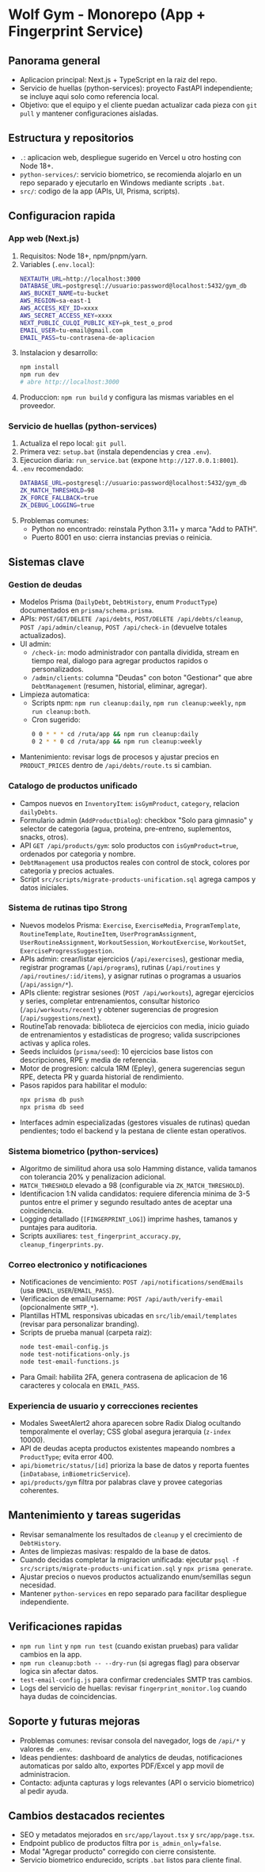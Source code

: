 # Wolf Gym - Monorepo (App + Fingerprint Service)

## Panorama general
- Aplicacion principal: Next.js + TypeScript en la raiz del repo.
- Servicio de huellas (python-services): proyecto FastAPI independiente; se incluye aqui solo como referencia local.
- Objetivo: que el equipo y el cliente puedan actualizar cada pieza con `git pull` y mantener configuraciones aisladas.

## Estructura y repositorios
- `.`: aplicacion web, despliegue sugerido en Vercel u otro hosting con Node 18+.
- `python-services/`: servicio biometrico, se recomienda alojarlo en un repo separado y ejecutarlo en Windows mediante scripts `.bat`.
- `src/`: codigo de la app (APIs, UI, Prisma, scripts).

## Configuracion rapida

### App web (Next.js)
1. Requisitos: Node 18+, npm/pnpm/yarn.
2. Variables (`.env.local`):
   ```bash
   NEXTAUTH_URL=http://localhost:3000
   DATABASE_URL=postgresql://usuario:password@localhost:5432/gym_db
   AWS_BUCKET_NAME=tu-bucket
   AWS_REGION=sa-east-1
   AWS_ACCESS_KEY_ID=xxxx
   AWS_SECRET_ACCESS_KEY=xxxx
   NEXT_PUBLIC_CULQI_PUBLIC_KEY=pk_test_o_prod
   EMAIL_USER=tu-email@gmail.com
   EMAIL_PASS=tu-contrasena-de-aplicacion
   ```
3. Instalacion y desarrollo:
   ```bash
   npm install
   npm run dev
   # abre http://localhost:3000
   ```
4. Produccion: `npm run build` y configura las mismas variables en el proveedor.

### Servicio de huellas (python-services)
1. Actualiza el repo local: `git pull`.
2. Primera vez: `setup.bat` (instala dependencias y crea `.env`).
3. Ejecucion diaria: `run_service.bat` (expone `http://127.0.0.1:8001`).
4. `.env` recomendado:
   ```bash
   DATABASE_URL=postgresql://usuario:password@localhost:5432/gym_db
   ZK_MATCH_THRESHOLD=98
   ZK_FORCE_FALLBACK=true
   ZK_DEBUG_LOGGING=true
   ```
5. Problemas comunes:
   - Python no encontrado: reinstala Python 3.11+ y marca "Add to PATH".
   - Puerto 8001 en uso: cierra instancias previas o reinicia.

## Sistemas clave

### Gestion de deudas
- Modelos Prisma (`DailyDebt`, `DebtHistory`, enum `ProductType`) documentados en `prisma/schema.prisma`.
- APIs: `POST/GET/DELETE /api/debts`, `POST/DELETE /api/debts/cleanup`, `POST /api/admin/cleanup`, `POST /api/check-in` (devuelve totales actualizados).
- UI admin:
  - `/check-in`: modo administrador con pantalla dividida, stream en tiempo real, dialogo para agregar productos rapidos o personalizados.
  - `/admin/clients`: columna "Deudas" con boton "Gestionar" que abre `DebtManagement` (resumen, historial, eliminar, agregar).
- Limpieza automatica:
  - Scripts npm: `npm run cleanup:daily`, `npm run cleanup:weekly`, `npm run cleanup:both`.
  - Cron sugerido:
    ```bash
    0 0 * * * cd /ruta/app && npm run cleanup:daily
    0 2 * * 0 cd /ruta/app && npm run cleanup:weekly
    ```
- Mantenimiento: revisar logs de procesos y ajustar precios en `PRODUCT_PRICES` dentro de `/api/debts/route.ts` si cambian.

### Catalogo de productos unificado
- Campos nuevos en `InventoryItem`: `isGymProduct`, `category`, relacion `dailyDebts`.
- Formulario admin (`AddProductDialog`): checkbox "Solo para gimnasio" y selector de categoria (agua, proteina, pre-entreno, suplementos, snacks, otros).
- API `GET /api/products/gym`: solo productos con `isGymProduct=true`, ordenados por categoria y nombre.
- `DebtManagement` usa productos reales con control de stock, colores por categoria y precios actuales.
- Script `src/scripts/migrate-products-unification.sql` agrega campos y datos iniciales.

### Sistema de rutinas tipo Strong
- Nuevos modelos Prisma: `Exercise`, `ExerciseMedia`, `ProgramTemplate`, `RoutineTemplate`, `RoutineItem`, `UserProgramAssignment`, `UserRoutineAssignment`, `WorkoutSession`, `WorkoutExercise`, `WorkoutSet`, `ExerciseProgressSuggestion`.
- APIs admin: crear/listar ejercicios (`/api/exercises`), gestionar media, registrar programas (`/api/programs`), rutinas (`/api/routines` y `/api/routines/:id/items`), y asignar rutinas o programas a usuarios (`/api/assign/*`).
- APIs cliente: registrar sesiones (`POST /api/workouts`), agregar ejercicios y series, completar entrenamientos, consultar historico (`/api/workouts/recent`) y obtener sugerencias de progresion (`/api/suggestions/next`).
- RoutineTab renovada: biblioteca de ejercicios con media, inicio guiado de entrenamientos y estadisticas de progreso; valida suscripciones activas y aplica roles.
- Seeds incluidos (`prisma/seed`): 10 ejercicios base listos con descripciones, RPE y media de referencia.
- Motor de progresion: calcula 1RM (Epley), genera sugerencias segun RPE, detecta PR y guarda historial de rendimiento.
- Pasos rapidos para habilitar el modulo:
  ```bash
  npx prisma db push
  npx prisma db seed
  ```
- Interfaces admin especializadas (gestores visuales de rutinas) quedan pendientes; todo el backend y la pestana de cliente estan operativos.

### Sistema biometrico (python-services)
- Algoritmo de similitud ahora usa solo Hamming distance, valida tamanos con tolerancia 20% y penalizacion adicional.
- `MATCH_THRESHOLD` elevado a 98 (configurable via `ZK_MATCH_THRESHOLD`).
- Identificacion 1:N valida candidatos: requiere diferencia minima de 3-5 puntos entre el primer y segundo resultado antes de aceptar una coincidencia.
- Logging detallado (`[FINGERPRINT_LOG]`) imprime hashes, tamanos y puntajes para auditoria.
- Scripts auxiliares: `test_fingerprint_accuracy.py`, `cleanup_fingerprints.py`.

### Correo electronico y notificaciones
- Notificaciones de vencimiento: `POST /api/notifications/sendEmails` (usa `EMAIL_USER`/`EMAIL_PASS`).
- Verificacion de email/username: `POST /api/auth/verify-email` (opcionalmente `SMTP_*`).
- Plantillas HTML responsivas ubicadas en `src/lib/email/templates` (revisar para personalizar branding).
- Scripts de prueba manual (carpeta raiz):
  ```bash
  node test-email-config.js
  node test-notifications-only.js
  node test-email-functions.js
  ```
- Para Gmail: habilita 2FA, genera contrasena de aplicacion de 16 caracteres y colocala en `EMAIL_PASS`.

### Experiencia de usuario y correcciones recientes
- Modales SweetAlert2 ahora aparecen sobre Radix Dialog ocultando temporalmente el overlay; CSS global asegura jerarquia (`z-index` 10000).
- API de deudas acepta productos existentes mapeando nombres a `ProductType`; evita error 400.
- `api/biometric/status/[id]` prioriza la base de datos y reporta fuentes (`inDatabase`, `inBiometricService`).
- `api/products/gym` filtra por palabras clave y provee categorias coherentes.

## Mantenimiento y tareas sugeridas
- Revisar semanalmente los resultados de `cleanup` y el crecimiento de `DebtHistory`.
- Antes de limpiezas masivas: respaldo de la base de datos.
- Cuando decidas completar la migracion unificada: ejecutar `psql -f src/scripts/migrate-products-unification.sql` y `npx prisma generate`.
- Ajustar precios o nuevos productos actualizando enum/semillas segun necesidad.
- Mantener `python-services` en repo separado para facilitar despliegue independiente.

## Verificaciones rapidas
- `npm run lint` y `npm run test` (cuando existan pruebas) para validar cambios en la app.
- `npm run cleanup:both -- --dry-run` (si agregas flag) para observar logica sin afectar datos.
- `test-email-config.js` para confirmar credenciales SMTP tras cambios.
- Logs del servicio de huellas: revisar `fingerprint_monitor.log` cuando haya dudas de coincidencias.

## Soporte y futuras mejoras
- Problemas comunes: revisar consola del navegador, logs de `/api/*` y valores de `.env`.
- Ideas pendientes: dashboard de analytics de deudas, notificaciones automaticas por saldo alto, exportes PDF/Excel y app movil de administracion.
- Contacto: adjunta capturas y logs relevantes (API o servicio biometrico) al pedir ayuda.

## Cambios destacados recientes
- SEO y metadatos mejorados en `src/app/layout.tsx` y `src/app/page.tsx`.
- Endpoint publico de productos filtra por `is_admin_only=false`.
- Modal "Agregar producto" corregido con cierre consistente.
- Servicio biometrico endurecido, scripts `.bat` listos para cliente final.

